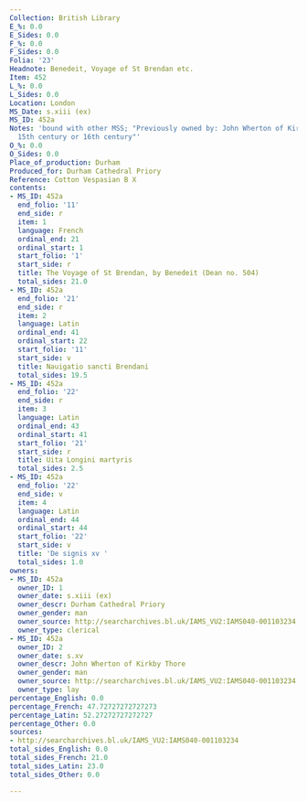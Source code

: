 ```yaml
---
Collection: British Library
E_%: 0.0
E_Sides: 0.0
F_%: 0.0
F_Sides: 0.0
Folia: '23'
Headnote: Benedeit, Voyage of St Brendan etc.
Item: 452
L_%: 0.0
L_Sides: 0.0
Location: London
MS_Date: s.xiii (ex)
MS_ID: 452a
Notes: 'bound with other MSS; "Previously owned by: John Wherton of Kirkby Thore,
  15th century or 16th century"'
O_%: 0.0
O_Sides: 0.0
Place_of_production: Durham
Produced_for: Durham Cathedral Priory
Reference: Cotton Vespasian B X
contents:
- MS_ID: 452a
  end_folio: '11'
  end_side: r
  item: 1
  language: French
  ordinal_end: 21
  ordinal_start: 1
  start_folio: '1'
  start_side: r
  title: The Voyage of St Brendan, by Benedeit (Dean no. 504)
  total_sides: 21.0
- MS_ID: 452a
  end_folio: '21'
  end_side: r
  item: 2
  language: Latin
  ordinal_end: 41
  ordinal_start: 22
  start_folio: '11'
  start_side: v
  title: Nauigatio sancti Brendani
  total_sides: 19.5
- MS_ID: 452a
  end_folio: '22'
  end_side: r
  item: 3
  language: Latin
  ordinal_end: 43
  ordinal_start: 41
  start_folio: '21'
  start_side: r
  title: Uita Longini martyris
  total_sides: 2.5
- MS_ID: 452a
  end_folio: '22'
  end_side: v
  item: 4
  language: Latin
  ordinal_end: 44
  ordinal_start: 44
  start_folio: '22'
  start_side: v
  title: 'De signis xv '
  total_sides: 1.0
owners:
- MS_ID: 452a
  owner_ID: 1
  owner_date: s.xiii (ex)
  owner_descr: Durham Cathedral Priory
  owner_gender: man
  owner_source: http://searcharchives.bl.uk/IAMS_VU2:IAMS040-001103234
  owner_type: clerical
- MS_ID: 452a
  owner_ID: 2
  owner_date: s.xv
  owner_descr: John Wherton of Kirkby Thore
  owner_gender: man
  owner_source: http://searcharchives.bl.uk/IAMS_VU2:IAMS040-001103234
  owner_type: lay
percentage_English: 0.0
percentage_French: 47.72727272727273
percentage_Latin: 52.27272727272727
percentage_Other: 0.0
sources:
- http://searcharchives.bl.uk/IAMS_VU2:IAMS040-001103234
total_sides_English: 0.0
total_sides_French: 21.0
total_sides_Latin: 23.0
total_sides_Other: 0.0

---
```

